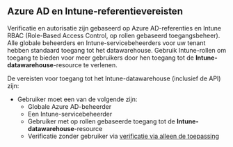 <!-- This include is part of the Intune Data Warehouse documentation. -->

## <a name="azure-ad-and-intune-credential-requirements"></a>Azure AD en Intune-referentievereisten

Verificatie en autorisatie zijn gebaseerd op Azure AD-referenties en Intune RBAC (Role-Based Access Control, op rollen gebaseerd toegangsbeheer). Alle globale beheerders en Intune-servicebeheerders voor uw tenant hebben standaard toegang tot het datawarehouse. Gebruik Intune-rollen om toegang te bieden voor meer gebruikers door hen toegang tot de **Intune-datawarehouse**-resource te verlenen.

De vereisten voor toegang tot het Intune-datawarehouse (inclusief de API) zijn:

- Gebruiker moet een van de volgende zijn:
  - Globale Azure AD-beheerder
  - Een Intune-servicebeheerder
  - Gebruiker met op rollen gebaseerde toegang tot de **Intune-datawarehouse**-resource
  - Verificatie zonder gebruiker via [verificatie via alleen de toepassing](../developer/data-warehouse-app-only-auth.md) 
